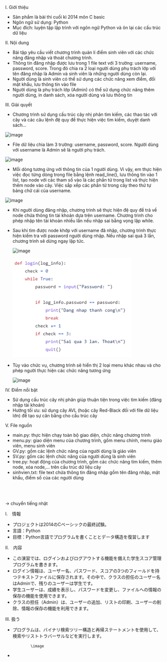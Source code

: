 I.	Giới thiệu
-	Sản phẩm là bài thi cuối kì 2014 môn C basic 
-	Ngôn ngữ sử dụng: Python
-	Mục đích: luyện tập lập trình với ngôn ngữ Python và ôn lại các cấu trúc dữ liệu

II.	Nội dung 
-	Bài tập yêu cầu viết chương trình quản lí điểm sinh viên với các chức năng đăng nhập và thoát chương trình. 
-	Thông tin đăng nhập được lưu trong 1 file text với 3 trường: username, password, score. Trong đó chia ra 2 loại người dùng phụ trách lớp với tên đăng nhập là Admin và sinh viên là những người dùng còn lại.
-	Người dùng là sinh viên có thể sử dụng các chức năng xem điểm, đổi mật khẩu, lưu thông tin vào file
-	Người dùng là phụ trách lớp (Admin) có thể sử dụng chức năng thêm người dùng, in danh sách, xóa người dùng và lưu thông tin

III.	Giải quyết 
-	Chương trình sử dụng cấu trúc cây nhị phân tìm kiếm, các thao tác với cây và các câu lệnh đệ quy để thực hiện việc tìm kiếm, duyệt danh sách…

   ![image](https://user-images.githubusercontent.com/91714440/177144144-7169b3da-74bb-4f0f-8ca1-b07fe5cdf061.png)
 
-	File dữ liệu chia làm 3 trường: username, password, score. Người dùng với username là Admin sẽ là người phụ trách.
 
   ![image](https://user-images.githubusercontent.com/91714440/177144355-5a5034af-8d43-4029-94f5-7ad458b3a050.png)

-	Mỗi dòng tương ứng với thông tin của 1 người dùng. Vì vậy, em thực hiện việc đọc từng dòng trong file bằng lệnh read_line(), lưu thông tin vào 1 list, tạo node với các tham số vào là các phần tử trong list và thực hiện thêm node vào cây. Việc sắp xếp các phần tử trong cây theo thứ tự bảng chữ cái của username.
 
   ![image](https://user-images.githubusercontent.com/91714440/177144400-3e29853f-e3ac-4315-bc5b-c001756c7ea7.png)
 
-	Khi người dùng đăng nhập, chương trình sẽ thực hiện đệ quy để trả về node chứa thông tin tài khoản dựa trên username. Chương trình cho phép nhập tên tài khoản nhiều lần nếu nhập sai bằng vọng lặp while.
-  Sau khi tìm được node khớp với username đã nhập, chương trình thực hiện kiếm tra với password người dùng nhập. Nếu nhập sai quá 3 lần, chương trình sẽ dừng ngay lập tức.
 
   ![image](https://user-images.githubusercontent.com/91714440/177144440-2fa0d534-0bd0-40a1-b5f7-f8f4d0dd0bc9.png)

   ![](![](2022-07-31-20-03-34.png).png)

- Tùy vào chức vụ, chương trình sẽ hiển thị 2 loại menu khác nhau và cho phép người thực hiện các chức năng tương ứng

   ![image](https://user-images.githubusercontent.com/91714440/177144467-0feb13c5-1228-44e5-9f5c-c52db09a1a04.png)

IV.	Điểm nổi bật
-	Sử dụng cấu trúc cây nhị phân giúp thuận tiện trong việc tìm kiếm (đăng nhập tài khoản)
-	Hướng tối ưu: sử dụng cây AVL (hoặc cây Red-Black đối với file dữ liệu lớn) để tạo sự cân bằng cho cấu trúc cây

V. File nguồn
-  main.py: thực hiện chạy toàn bộ giao diện, chức năng chương trình
-  menu.py: giao diện menu của chương trình, gồm menu chính, menu giáo viên, menu sinh viên
-  GV.py: gồm các lệnh chức năng của người dùng là giáo viên
-  SV.py: gồm các lệnh chức năng của người dùng là sinh viên
-  tree.py: hoạt động của chương trình, gồm các chức năng tìm kiếm, thêm node, xóa node,... trên cấu trúc dữ liệu cây
-  sinhvien.txt: file text chứa thông tin đăng nhập gồm tên đăng nhập, mật khẩu, điểm số của các người dùng  

\
\
\
→  chuyển tiếng nhật

I.　情報
-  プロジェクトは2014のCベーシックの最終試験。
-  言語：Python
-  目標：Python言語でプログラムを書くこととデータ構造を復習します

II.　内容
-  この演習では、ログインおよびログアウトする機能を備えた学生スコア管理プログラムを書きます。
-  ログイン情報は、ユーザー名、パスワード、スコアの3つのフィールドを持つテキストファイルに保存されます。その中で、クラスの担任のユーザー名はAdminで、残りのユーザーは学生です。
-  学生ユーザーは、成績を表示し、パスワードを変更し、ファイルへの情報の保存の機能を使用できます。
-  クラスの担任（Admin）は、ユーザーの追加、リストの印刷、ユーザーの削除、情報の保存の機能を利用できます。

III.  扱う
-  プログラムは、バイナリ検索ツリー構造と再帰ステートメントを使用して、検索やリストトラバーサルなどを実行します。

               \image

-  